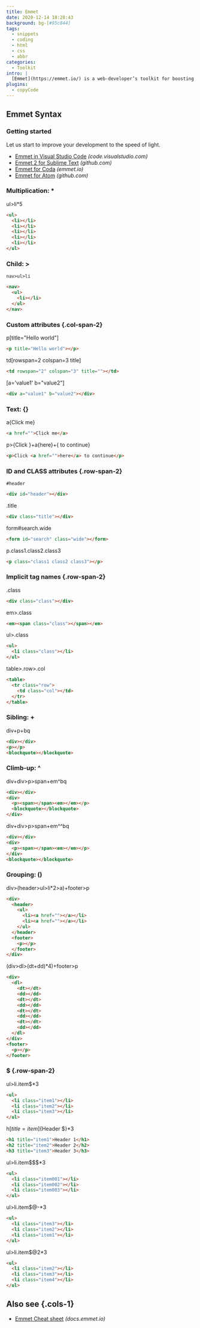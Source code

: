 ```yaml
---
title: Emmet
date: 2020-12-14 18:28:43
background: bg-[#95c844]
tags:
  - snippets
  - coding
  - html
  - css
  - abbr
categories:
  - Toolkit
intro: |
  [Emmet](https://emmet.io/) is a web-developer’s toolkit for boosting HTML & CSS code writing, which allows you to write large HTML code blocks at speed of light using well-known CSS selectors.
plugins:
  - copyCode
---
```


## Emmet Syntax

### Getting started

Let us start to improve your development to the speed of light.

- [Emmet in Visual Studio Code](https://code.visualstudio.com/docs/editor/emmet) _(code.visualstudio.com)_
- [Emmet 2 for Sublime Text](https://github.com/emmetio/sublime-text-plugin) _(github.com)_
- [Emmet for Coda](https://emmet.io/download/coda/) _(emmet.io)_
- [Emmet for Atom](https://github.com/emmetio/emmet-atom#readme) _(github.com)_

### Multiplication: \*

ul>li\*5

```html
<ul>
  <li></li>
  <li></li>
  <li></li>
  <li></li>
  <li></li>
</ul>
```

### Child: >

`nav>ul>li`

```html
<nav>
  <ul>
    <li></li>
  </ul>
</nav>
```

### Custom attributes {.col-span-2}

p[title="Hello world"]

```html
<p title="Hello world"></p>
```

td[rowspan=2 colspan=3 title]

```html
<td rowspan="2" colspan="3" title=""></td>
```

[a='value1' b="value2"]

```html
<div a="value1" b="value2"></div>
```

### Text: {}

a{Click me}

```html
<a href="">Click me</a>
```

p>{Click }+a{here}+{ to continue}

```html {.wrap}
<p>Click <a href="">here</a> to continue</p>
```

### ID and CLASS attributes {.row-span-2}

`#header`

```html
<div id="header"></div>
```

.title

```html
<div class="title"></div>
```

form#search.wide

```html
<form id="search" class="wide"></form>
```

p.class1.class2.class3

```html
<p class="class1 class2 class3"></p>
```

### Implicit tag names {.row-span-2}

.class

```html
<div class="class"></div>
```

em>.class

```html
<em><span class="class"></span></em>
```

ul>.class

```html
<ul>
  <li class="class"></li>
</ul>
```

table>.row>.col

```html
<table>
  <tr class="row">
    <td class="col"></td>
  </tr>
</table>
```

### Sibling: +

div+p+bq

```html
<div></div>
<p></p>
<blockquote></blockquote>
```

### Climb-up: ^

div+div>p>span+em^bq

```html
<div></div>
<div>
  <p><span></span><em></em></p>
  <blockquote></blockquote>
</div>
```

div+div>p>span+em^^bq

```html
<div></div>
<div>
  <p><span></span><em></em></p>
</div>
<blockquote></blockquote>
```

### Grouping: ()

div>(header>ul>li\*2>a)+footer>p

```html
<div>
  <header>
    <ul>
      <li><a href=""></a></li>
      <li><a href=""></a></li>
    </ul>
  </header>
  <footer>
    <p></p>
  </footer>
</div>
```

(div>dl>(dt+dd)\*4)+footer>p

```html
<div>
  <dl>
    <dt></dt>
    <dd></dd>
    <dt></dt>
    <dd></dd>
    <dt></dt>
    <dd></dd>
    <dt></dt>
    <dd></dd>
  </dl>
</div>
<footer>
  <p></p>
</footer>
```

### $ {.row-span-2}

ul>li.item$\*3

```html
<ul>
  <li class="item1"></li>
  <li class="item2"></li>
  <li class="item3"></li>
</ul>
```

h$[title=item$]{Header $}\*3

```html
<h1 title="item1">Header 1</h1>
<h2 title="item2">Header 2</h2>
<h3 title="item3">Header 3</h3>
```

ul>li.item$$$\*3

```html
<ul>
  <li class="item001"></li>
  <li class="item002"></li>
  <li class="item003"></li>
</ul>
```

ul>li.item$@-\*3

```html
<ul>
  <li class="item3"></li>
  <li class="item2"></li>
  <li class="item1"></li>
</ul>
```

ul>li.item$@2\*3

```html
<ul>
  <li class="item2"></li>
  <li class="item3"></li>
  <li class="item4"></li>
</ul>
```

## Also see {.cols-1}

- [Emmet Cheat sheet](https://docs.emmet.io/cheat-sheet/) _(docs.emmet.io)_
